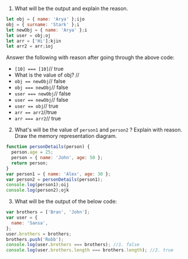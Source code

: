 1. What will be the output and explain the reason.

```js
let obj = { name: 'Arya' };ijo
obj = { surname: 'Stark' };i
let newObj = { name: 'Arya' };i
let user = obj;oj
let arr = ['Hi'];kjin
let arr2 = arr;ioj
```

Answer the following with reason after going through the above code:

- `[10] === [10]`// true
- What is the value of obj? //
- `obj == newObj`// false
- `obj === newObj`// false
- `user === newObj`// false
- `user == newObj`// false
- `user == obj`// true
- `arr == arr2`//true
- `arr === arr2`// true

2. What's will be the value of `person1` and `person2` ? Explain with reason. Draw the memory representation diagram.

<!-- To add this image here use ![name](./hello.jpg) -->

```js
function personDetails(person) {
  person.age = 25;
  person = { name: 'John', age: 50 };
  return person;
}
var person1 = { name: 'Alex', age: 30 };
var person2 = personDetails(person1);
console.log(person1);oij
console.log(person2);ojk
```

3. What will be the output of the below code:

```js
var brothers = ['Bran', 'John'];
var user = {
  name: 'Sansa',
};
user.brothers = brothers;
brothers.push('Robb');
console.log(user.brothers === brothers); //1. false
console.log(user.brothers.length === brothers.length); //2. true
```
